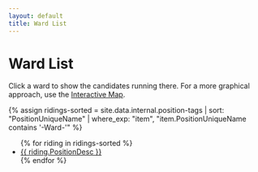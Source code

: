 ```yaml
---
layout: default
title: Ward List
---
```


# Ward List

Click a ward to show the
candidates running there. For a more graphical approach, use the 
[Interactive Map]({{site.url}}).

{% assign ridings-sorted = site.data.internal.position-tags | 
sort: "PositionUniqueName" | 
where_exp: "item", "item.PositionUniqueName contains '-Ward-'" %}
<div class="content-box" data-aos="fade-up">
  <ul>
    {% for riding in ridings-sorted %}
      <li><a href="./{{ riding.PositionUniqueName }}">{{ riding.PositionDesc }}</a></li>
    {% endfor %}
  </ul>
</div>
